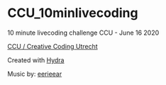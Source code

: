 # CCU_10minlivecoding
10 minute livecoding challenge CCU - June 16 2020


[CCU / Creative Coding Utrecht](http://creativecodingutrecht.nl)


Created with [Hydra](https://github.com/ojack/hydra)  

Music by: [eerieear](https://github.com/eerieear/e_e-ccu)

